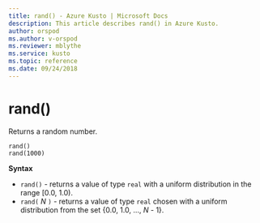 ```yaml
---
title: rand() - Azure Kusto | Microsoft Docs
description: This article describes rand() in Azure Kusto.
author: orspod
ms.author: v-orspod
ms.reviewer: mblythe
ms.service: kusto
ms.topic: reference
ms.date: 09/24/2018
---
```

# rand()

Returns a random number.

    rand()
    rand(1000)

**Syntax**

* `rand()` - returns a value of type `real`
  with a uniform distribution in the range [0.0, 1.0).
* `rand(` *N* `)` - returns a value of type `real`
  chosen with a uniform distribution from the set {0.0, 1.0, ..., *N* - 1}.